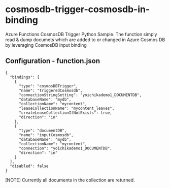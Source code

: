 # cosmosdb-trigger-cosmosdb-in-binding
Azure Functions CosmosDB Trigger Python Sample. The function simply read & dump documets which are added to or changed in Azure Cosmos DB by leveraging CosmosDB input binding



## Configuration - function.json

```
{
  "bindings": [
    {
      "type": "cosmosDBTrigger",
      "name": "triggeredCosmosdb",
      "connectionStringSetting": "yoichikademo1_DOCUMENTDB",
      "databaseName": "mydb",
      "collectionName": "mycontent",
      "leaseCollectionName": "mycontent_leaves",
      "createLeaseCollectionIfNotExists": true,
      "direction": "in"
    },
    {
      "type": "documentDB",
      "name": "inputCosmosdb",
      "databaseName": "mydb",
      "collectionName": "mycontent",
      "connection": "yoichikademo1_DOCUMENTDB",
      "direction": "in"
    }
  ],
  "disabled": false
}
```

[NOTE] Currently all documents in the collection are returned.
